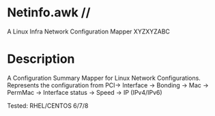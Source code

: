 # Netinfo.awk // 
A Linux Infra Network Configuration Mapper
XYZXYZABC


# Description
A Configuration Summary Mapper for Linux Network Configurations. 
Represents the configuration from 
PCI-> Interface -> Bonding -> Mac -> PermMac -> Interface status -> Speed -> IP (IPv4/IPv6)

Tested: RHEL/CENTOS 6/7/8 
